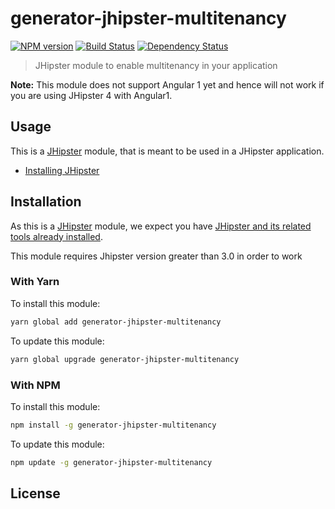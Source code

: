 # generator-jhipster-multitenancy
[![NPM version][npm-image]][npm-url] [![Build Status][travis-image]][travis-url] [![Dependency Status][daviddm-image]][daviddm-url]
> JHipster module to enable multitenancy in your application

**Note:** This module does not support Angular 1 yet and hence will not work if you are using JHipster 4 with Angular1.

## Usage

This is a [JHipster](http://jhipster.github.io/) module, that is meant to be used in a JHipster application.

- [Installing JHipster](https://jhipster.github.io/installation.html)

## Installation

As this is a [JHipster](http://jhipster.github.io/) module, we expect you have [JHipster and its related tools already installed](http://jhipster.github.io/installation.html).

This module requires Jhipster version greater than 3.0 in order to work

### With Yarn

To install this module:

```bash
yarn global add generator-jhipster-multitenancy
```

To update this module:

```bash
yarn global upgrade generator-jhipster-multitenancy
```

### With NPM

To install this module:

```bash
npm install -g generator-jhipster-multitenancy
```

To update this module:

```bash
npm update -g generator-jhipster-multitenancy
```

## License


[npm-image]: https://img.shields.io/npm/v/generator-jhipster-multitenancy.svg
[npm-url]: https://npmjs.org/package/generator-jhipster-multitenancy
[travis-image]: https://travis-ci.org/mairead_mccabe/generator-jhipster-multitenancy.svg?branch=master
[travis-url]: https://travis-ci.org/mairead_mccabe/generator-jhipster-multitenancy
[daviddm-image]: https://david-dm.org/mairead_mccabe/generator-jhipster-multitenancy.svg?theme=shields.io
[daviddm-url]: https://david-dm.org/mairead_mccabe/generator-jhipster-multitenancy
